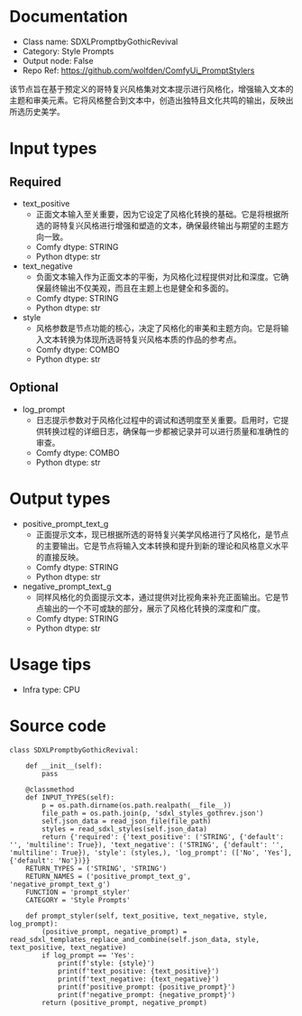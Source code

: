 # Documentation
- Class name: SDXLPromptbyGothicRevival
- Category: Style Prompts
- Output node: False
- Repo Ref: https://github.com/wolfden/ComfyUi_PromptStylers

该节点旨在基于预定义的哥特复兴风格集对文本提示进行风格化，增强输入文本的主题和审美元素。它将风格整合到文本中，创造出独特且文化共鸣的输出，反映出所选历史美学。

# Input types
## Required
- text_positive
    - 正面文本输入至关重要，因为它设定了风格化转换的基础。它是将根据所选的哥特复兴风格进行增强和塑造的文本，确保最终输出与期望的主题方向一致。
    - Comfy dtype: STRING
    - Python dtype: str
- text_negative
    - 负面文本输入作为正面文本的平衡，为风格化过程提供对比和深度。它确保最终输出不仅美观，而且在主题上也是健全和多面的。
    - Comfy dtype: STRING
    - Python dtype: str
- style
    - 风格参数是节点功能的核心，决定了风格化的审美和主题方向。它是将输入文本转换为体现所选哥特复兴风格本质的作品的参考点。
    - Comfy dtype: COMBO
    - Python dtype: str
## Optional
- log_prompt
    - 日志提示参数对于风格化过程中的调试和透明度至关重要。启用时，它提供转换过程的详细日志，确保每一步都被记录并可以进行质量和准确性的审查。
    - Comfy dtype: COMBO
    - Python dtype: str

# Output types
- positive_prompt_text_g
    - 正面提示文本，现已根据所选的哥特复兴美学风格进行了风格化，是节点的主要输出。它是节点将输入文本转换和提升到新的理论和风格意义水平的直接反映。
    - Comfy dtype: STRING
    - Python dtype: str
- negative_prompt_text_g
    - 同样风格化的负面提示文本，通过提供对比视角来补充正面输出。它是节点输出的一个不可或缺的部分，展示了风格化转换的深度和广度。
    - Comfy dtype: STRING
    - Python dtype: str

# Usage tips
- Infra type: CPU

# Source code
```
class SDXLPromptbyGothicRevival:

    def __init__(self):
        pass

    @classmethod
    def INPUT_TYPES(self):
        p = os.path.dirname(os.path.realpath(__file__))
        file_path = os.path.join(p, 'sdxl_styles_gothrev.json')
        self.json_data = read_json_file(file_path)
        styles = read_sdxl_styles(self.json_data)
        return {'required': {'text_positive': ('STRING', {'default': '', 'multiline': True}), 'text_negative': ('STRING', {'default': '', 'multiline': True}), 'style': (styles,), 'log_prompt': (['No', 'Yes'], {'default': 'No'})}}
    RETURN_TYPES = ('STRING', 'STRING')
    RETURN_NAMES = ('positive_prompt_text_g', 'negative_prompt_text_g')
    FUNCTION = 'prompt_styler'
    CATEGORY = 'Style Prompts'

    def prompt_styler(self, text_positive, text_negative, style, log_prompt):
        (positive_prompt, negative_prompt) = read_sdxl_templates_replace_and_combine(self.json_data, style, text_positive, text_negative)
        if log_prompt == 'Yes':
            print(f'style: {style}')
            print(f'text_positive: {text_positive}')
            print(f'text_negative: {text_negative}')
            print(f'positive_prompt: {positive_prompt}')
            print(f'negative_prompt: {negative_prompt}')
        return (positive_prompt, negative_prompt)
```